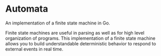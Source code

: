
# Automata

An implementation of a finite state machine in Go.  

Finite state machines are useful in parsing as well as for high level
organization of programs. This implementation of a finite state machine
allows you to build understandable deterministic behavior to respond
to external events in real time.

